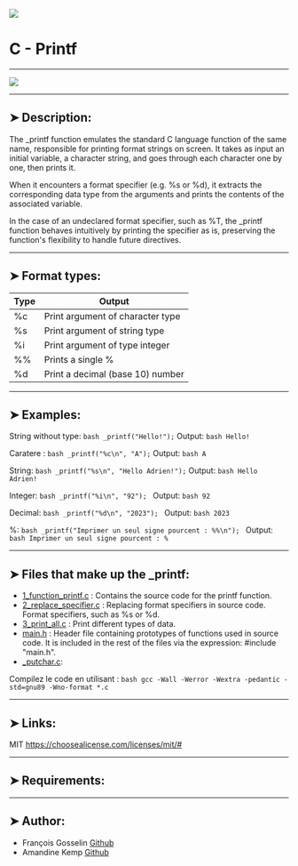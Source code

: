 
![](https://www.google.com/url?sa=i&url=https%3A%2F%2Fwww.holbertonschool.com%2F&psig=AOvVaw3Ia1OMGmh7p9vs-UATlfef&ust=1700750320685000&source=images&cd=vfe&opi=89978449&ved=0CBIQjRxqFwoTCMCWsejq14IDFQAAAAAdAAAAABAD)

# C - Printf
----------

![](https://img.freepik.com/vecteurs-libre/concept-collegues-pour-page-destination_23-2148329990.jpg?w=900&t=st=1700661500~exp=1700662100~hmac=85f896325c620f5721bd5a64d738c00122c01bf3b8de21945a54832c7f0ed092)

----------

## ➤ Description:

The _printf function emulates the standard C language function of the same name, responsible for printing format strings on screen. It takes as input an initial variable, a character string, and goes through each character one by one, then prints it.

When it encounters a format specifier (e.g. %s or %d), it extracts the corresponding data type from the arguments and prints the contents of the associated variable.

In the case of an undeclared format specifier, such as %T, the _printf function behaves intuitively by printing the specifier as is, preserving the function's flexibility to handle future directives.

----------

## ➤ Format types:
| Type     | Output                              | 
| -------- | ----------------------------------- |
| %c       | Print argument of character type    |
| %s       | Print argument of string type       |
| %i       | Print argument of type integer      |
| %%       | Prints a single %                   |
| %d       | Print a decimal (base 10) number    |

----------

## ➤ Examples:

String without type: ```bash _printf("Hello!");```
Output: ```bash Hello! ```

Caratere : ```bash _printf("%c\n", "A");```
Output: ```bash A ```

String: ```bash _printf("%s\n", "Hello Adrien!");```
Output: ```bash Hello Adrien! ```

Integer: ```bash _printf("%i\n", "92"); ```
Output: ```bash 92 ```

Decimal: ```bash _printf("%d\n", "2023"); ```
Output: ```bash 2023 ```

%: ```bash _printf("Imprimer un seul signe pourcent : %%\n"); ```
Output: ```bash Imprimer un seul signe pourcent : % ```

----------

## ➤ Files that make up the _printf:

* [1_function_printf.c](https://github.com/francois0002/holbertonschool-printf/blob/main/1_function_printf.c) : Contains the source code for the printf function.
* [2_replace_specifier.c](https://github.com/francois0002/holbertonschool-printf/blob/main/2_replace_specifier.c) : Replacing format specifiers in source code. Format specifiers, such as %s or %d.
* [3_print_all.c](https://github.com/francois0002/holbertonschool-printf/blob/main/3_print_all.c) : Print different types of data.
* [main.h](https://github.com/francois0002/holbertonschool-printf/blob/main/main.h) : Header file containing prototypes of functions used in source code. It is included in the rest of the files via the expression: #include "main.h".
* [_putchar.c](https://github.com/francois0002/holbertonschool-printf/blob/main/_putchar.c): 

Compilez le code en utilisant :
```bash gcc -Wall -Werror -Wextra -pedantic -std=gnu89 -Wno-format *.c ```

----------

## ➤ Links:
MIT 
https://choosealicense.com/licenses/mit/#

----------

## ➤ Requirements:



----------

## ➤ Author:
- François Gosselin [Github](https://github.com/francois0002)
- Amandine Kemp [Github](https://github.com/amandinekemp)
